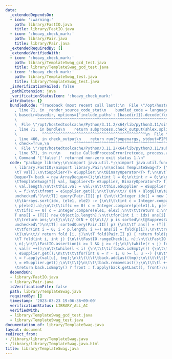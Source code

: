 ```yaml
---
data:
  _extendedDependsOn:
  - icon: ':warning:'
    path: library/FastIO.java
    title: library/FastIO.java
  - icon: ':heavy_check_mark:'
    path: library/Pair.java
    title: library/Pair.java
  _extendedRequiredBy: []
  _extendedVerifiedWith:
  - icon: ':heavy_check_mark:'
    path: library/TemplateSwag_gcd_test.java
    title: library/TemplateSwag_gcd_test.java
  - icon: ':heavy_check_mark:'
    path: library/TemplateSwag_test.java
    title: library/TemplateSwag_test.java
  _isVerificationFailed: false
  _pathExtension: java
  _verificationStatusIcon: ':heavy_check_mark:'
  attributes: {}
  bundledCode: "Traceback (most recent call last):\n  File \"/opt/hostedtoolcache/Python/3.11.2/x64/lib/python3.11/site-packages/onlinejudge_verify/documentation/build.py\"\
    , line 71, in _render_source_code_stat\n    bundled_code = language.bundle(stat.path,\
    \ basedir=basedir, options={'include_paths': [basedir]}).decode()\n          \
    \         ^^^^^^^^^^^^^^^^^^^^^^^^^^^^^^^^^^^^^^^^^^^^^^^^^^^^^^^^^^^^^^^^^^^^^^^^^^^^^^^^^\n\
    \  File \"/opt/hostedtoolcache/Python/3.11.2/x64/lib/python3.11/site-packages/onlinejudge_verify/languages/user_defined.py\"\
    , line 71, in bundle\n    return subprocess.check_output(shlex.split(command))\n\
    \           ^^^^^^^^^^^^^^^^^^^^^^^^^^^^^^^^^^^^^^^^^^^^^\n  File \"/opt/hostedtoolcache/Python/3.11.2/x64/lib/python3.11/subprocess.py\"\
    , line 466, in check_output\n    return run(*popenargs, stdout=PIPE, timeout=timeout,\
    \ check=True,\n           ^^^^^^^^^^^^^^^^^^^^^^^^^^^^^^^^^^^^^^^^^^^^^^^^^^^^^^^^^\n\
    \  File \"/opt/hostedtoolcache/Python/3.11.2/x64/lib/python3.11/subprocess.py\"\
    , line 571, in run\n    raise CalledProcessError(retcode, process.args,\nsubprocess.CalledProcessError:\
    \ Command '['false']' returned non-zero exit status 1.\n"
  code: "package library;\n\nimport java.util.*;\nimport java.util.function.*;\nimport\
    \ library.FastIO;\nimport library.Pair;\n\nclass TemplateSwag<T> {\n\tint n;\n\
    \tT val[];\n\tSupplier<T> eSupplier;\n\tBinaryOperator<T> f;\n\n\tT front;\n\t\
    Deque<T> back = new ArrayDeque<>();\n\tint l = 0;\n\tint r = 0;\n\n\t// O(1)\n\
    \tTemplateSwag(T[] val, Supplier<T> eSupplier, BinaryOperator<T> f) {\n\t\tn =\
    \ val.length;\n\t\tthis.val = val;\n\t\tthis.eSupplier = eSupplier;\n\t\tthis.f\
    \ = f;\n\t\tfront = eSupplier.get();\n\t}\n\n\t// O(N + QlogQ)\n\t@SuppressWarnings(\"\
    unchecked\")\n\tT[] query(Pair.II[] p) {\n\t\tInteger idx[] = new Integer[p.length];\n\
    \t\tArrays.sort(idx, (ele1, ele2) -> {\n\t\t\tint c = Integer.compare(p[ele1].a,\
    \ p[ele2].a);\n\t\t\tif(c == 0) c = Integer.compare(p[ele1].b, p[ele2].b);\n\t\
    \t\tif(c == 0) c = Integer.compare(ele1, ele2);\n\t\t\treturn c;\n\t\t});\n\t\t\
    T ans[] = (T[]) new Object[p.length];\n\t\tfor(int i : idx) ans[i] = fold(p[i]);\n\
    \t\treturn ans;\n\t}\n\t// O(N + Q)\n\t// p is sorted\n\t@SuppressWarnings(\"\
    unchecked\")\n\tT[] sortedQuery(Pair.II[] p) {\n\t\tT ans[] = (T[]) new Object[p.length];\n\
    \t\tfor(int i = 0; i < p.length; i ++) ans[i] = fold(p[i]);\n\t\treturn ans;\n\
    \t}\n\n\t// return fold [i, j)\n\tT fold(Pair.II p) { return fold(p.a, p.b); }\n\
    \tT fold(int i, int j) {\n\t\tFastIO.rangeCheck(i, n);\n\t\tFastIO.inclusiveRangeCheck(j,\
    \ n);\n\t\tFastIO.assertion(i >= l && j >= r);\n\t\twhile(r < j) front = f.apply(front,\
    \ val[r ++]);\n\t\twhile(l < i) {\n\t\t\tif(back.isEmpty()) {\n\t\t\t\tT tmp =\
    \ eSupplier.get();\n\t\t\t\tfor(int u = r - 1; u >= l; u --) {\n\t\t\t\t\ttmp\
    \ = f.apply(val[u], tmp);\n\t\t\t\t\tback.addLast(tmp);\n\t\t\t\t}\n\t\t\t\tfront\
    \ = eSupplier.get();\n\t\t\t}\n\t\t\tback.removeLast();\n\t\t\tl ++;\n\t\t}\n\t\
    \treturn back.isEmpty() ? front : f.apply(back.getLast(), front);\n\t}\n}"
  dependsOn:
  - library/FastIO.java
  - library/Pair.java
  isVerificationFile: false
  path: library/TemplateSwag.java
  requiredBy: []
  timestamp: '2023-03-23 19:06:36+09:00'
  verificationStatus: LIBRARY_ALL_AC
  verifiedWith:
  - library/TemplateSwag_gcd_test.java
  - library/TemplateSwag_test.java
documentation_of: library/TemplateSwag.java
layout: document
redirect_from:
- /library/library/TemplateSwag.java
- /library/library/TemplateSwag.java.html
title: library/TemplateSwag.java
---
```

